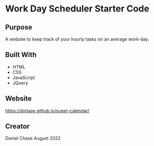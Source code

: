 # Work Day Scheduler Starter Code
## Purpose
A website to keep track of your hourly tasks on an average work-day.

## Built With
* HTML
* CSS
* JavaScript
* JQuery

## Website
https://dxhase.github.io/super-calendar/

## Creator
Daniel Chase 
August 2022
